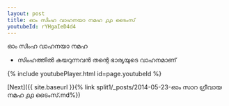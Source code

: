 ```yaml
---
layout: post
title: ഓം സിംഹ വാഹനയാ നമഹ ൧൧ ടൈംസ്
youtubeId: rYHgaIeD4d4
---
```

 
 
 ഓം സിംഹ വാഹനയാ നമഹ 
 
 -  സിംഹത്തിൽ കയറുന്നവൻ തന്റെ ഭാര്യയുടെ വാഹനമാണ് 
 
  
 
  
 
 
 
 
 
 


{% include youtubePlayer.html id=page.youtubeId %}
 
[Next]({{ site.baseurl }}{% link  split1/_posts/2014-05-23-ഓം സാറ ഗ്രീവായ നമഹ ൧൧ ടൈംസ്.md%})
 
